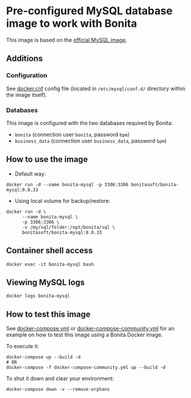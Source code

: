 # Pre-configured MySQL database image to work with Bonita

This image is based on the [official MySQL image](https://hub.docker.com/_/mysql).

## Additions

### Configuration

See [docker.cnf](https://github.com/Bonitasoft-Community/bonita-database-docker/blob/main/mysql/8.0/docker.cnf) config
file (located in `/etc/mysql/conf.d/` directory within the image itself).

### Databases

This image is configured with the two databases required by Bonita:

* `bonita` (connection user `bonita`, password `bpm`)
* `business_data` (connection user `business_data`, password `bpm`)

## How to use the image

- Default way:

```shell
docker run -d --name bonita-mysql -p 3306:3306 bonitasoft/bonita-mysql:8.0.33
```

- Using local volume for backup/restore:

```shell
docker run -d \
      --name bonita-mysql \
      -p 3306:3306 \
      -v /my/sql/folder:/opt/bonita/sql \
      bonitasoft/bonita-mysql:8.0.33
```

## Container shell access

```shell
docker exec -it bonita-mysql bash
```

## Viewing MySQL logs

```shell
docker logs bonita-mysql
```

## How to test this image

See [docker-compose.yml](https://github.com/Bonitasoft-Community/bonita-database-docker/blob/main/mysql/8.0/test/docker-compose.yml)
or [docker-compose-community.yml](https://github.com/Bonitasoft-Community/bonita-database-docker/blob/main/mysql/8.0/test/docker-compose-community.yml)
for an example on how to test this image using a Bonita Docker image.

To execute it:

```shell
docker-compose up --build -d
# OR
docker-compose -f docker-compose-community.yml up --build -d
```

To shut it down and clear your environment:

```shell
docker-compose down -v --remove-orphans
```
